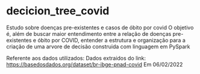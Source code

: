 # decicion_tree_covid
Estudo sobre doenças pre-existentes e casos de óbito por covid
O objetivo é, além de buscar maior entendimento entre a relação de doenças pre-existentes e óbito por COVID, entender a estrutura e organização para a criação de uma arvore de decisão construida com linguagem em PySpark

Referente aos dados utilizados:
Dados extraidos do link:
https://basedosdados.org/dataset/br-ibge-pnad-covid
Em 06/02/2022
